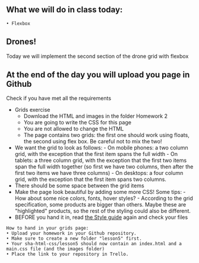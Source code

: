 ## What we will do in class today:
```
• Flexbox
```

## Drones!
Today we will implement the second section of the drone grid with flexbox 

## At the end of the day you will upload you page in Github
Check if you have met all the requirements
- Grids exercise
    - Download the HTML and images in the folder Homework 2
    - You are going to write the CSS for this page
    - You are not allowed to change the HTML
    - The page contains two grids: the first one should work using floats, the second using flex box. Be careful not to mix the two!
- We want the grid to look as follows:
      - On mobile phones: a two column grid, with the exception that the first item spans the full width
      - On tablets: a three column grid, with the exception that the first two items span the full width together (so first we have two columns, then after the first two items we have three columns)
      - On desktops: a four column grid, with the exception that the first item spans two columns.
- There should be some space between the grid items
- Make the page look beautiful by adding some more CSS! Some tips:
      - How about some nice colors, fonts, hover styles?
      - According to the grid specification, some products are bigger than others. Maybe these are "highlighted" products, so the rest of the styling could also be different.
- BEFORE you hand it in, read [the Style guide](http://www.w3schools.com/html/html5_syntax.asp) again and check your files

```
How to hand in your grids page:
• Upload your homework in your Github repository. 
• Make sure to create a new folder "lesson5" first. 
• Your sha-html-css/lesson5 should now contain an index.html and a main.css file (and the images folder)
• Place the link to your repository in Trello.
```